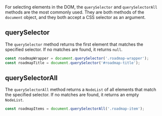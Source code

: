 For selecting elements in the DOM, the `querySelector` and `querySelectorAll` methods are the most commonly used. They are both methods of the `document` object, and they both accept a CSS selector as an argument.

## querySelector

The `querySelector` method returns the first element that matches the specified selector. If no matches are found, it returns `null`.

```js
const roadmapWrapper = document.querySelector('.roadmap-wrapper');
const roadmapTitle = document.querySelector('#roadmap-title');
```

## querySelectorAll

The `querySelectorAll` method returns a `NodeList` of all elements that match the specified selector. If no matches are found, it returns an empty `NodeList`.

```js
const roadmapItems = document.querySelectorAll('.roadmap-item');
```
